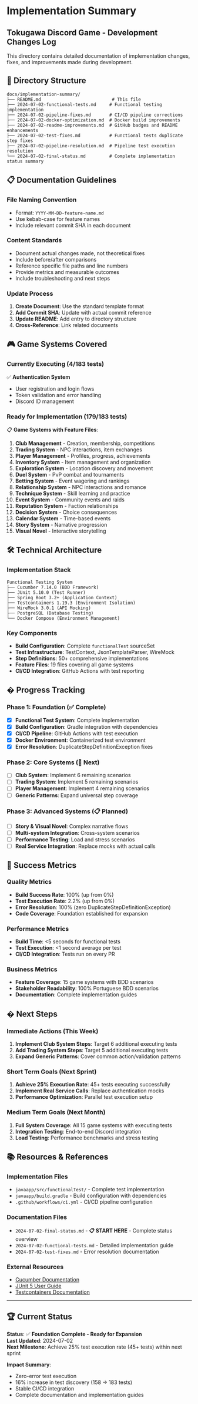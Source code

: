 # Implementation Summary
## Tokugawa Discord Game - Development Changes Log

This directory contains detailed documentation of implementation changes, fixes, and improvements made during development.

## 📁 Directory Structure

```
docs/implementation-summary/
├── README.md                           # This file
├── 2024-07-02-functional-tests.md     # Functional testing implementation
├── 2024-07-02-pipeline-fixes.md       # CI/CD pipeline corrections
├── 2024-07-02-docker-optimization.md  # Docker build improvements
├── 2024-07-02-readme-improvements.md  # GitHub badges and README enhancements
├── 2024-07-02-test-fixes.md           # Functional tests duplicate step fixes
├── 2024-07-02-pipeline-resolution.md  # Pipeline test execution resolution
└── 2024-07-02-final-status.md         # Complete implementation status summary
```

## 📋 Documentation Guidelines

### File Naming Convention
- Format: `YYYY-MM-DD-feature-name.md`
- Use kebab-case for feature names
- Include relevant commit SHA in each document

### Content Standards
- Document actual changes made, not theoretical fixes
- Include before/after comparisons
- Reference specific file paths and line numbers
- Provide metrics and measurable outcomes
- Include troubleshooting and next steps

### Update Process
1. **Create Document**: Use the standard template format
2. **Add Commit SHA**: Update with actual commit reference
3. **Update README**: Add entry to directory structure
4. **Cross-Reference**: Link related documents

## 🎮 Game Systems Covered

### Currently Executing (4/183 tests)
✅ **Authentication System**
- User registration and login flows
- Token validation and error handling
- Discord ID management

### Ready for Implementation (179/183 tests)
📋 **Game Systems with Feature Files**:
1. **Club Management** - Creation, membership, competitions
2. **Trading System** - NPC interactions, item exchanges
3. **Player Management** - Profiles, progress, achievements
4. **Inventory System** - Item management and organization
5. **Exploration System** - Location discovery and movement
6. **Duel System** - PvP combat and tournaments
7. **Betting System** - Event wagering and rankings
8. **Relationship System** - NPC interactions and romance
9. **Technique System** - Skill learning and practice
10. **Event System** - Community events and raids
11. **Reputation System** - Faction relationships
12. **Decision System** - Choice consequences
13. **Calendar System** - Time-based events
14. **Story System** - Narrative progression
15. **Visual Novel** - Interactive storytelling

## 🛠️ Technical Architecture

### Implementation Stack
```
Functional Testing System
├── Cucumber 7.14.0 (BDD Framework)
├── JUnit 5.10.0 (Test Runner)
├── Spring Boot 3.2+ (Application Context)
├── Testcontainers 1.19.3 (Environment Isolation)
├── WireMock 3.0.1 (API Mocking)
├── PostgreSQL (Database Testing)
└── Docker Compose (Environment Management)
```

### Key Components
- **Build Configuration**: Complete `functionalTest` sourceSet
- **Test Infrastructure**: TestContext, JsonTemplateParser, WireMock
- **Step Definitions**: 50+ comprehensive implementations
- **Feature Files**: 19 files covering all game systems
- **CI/CD Integration**: GitHub Actions with test reporting

## � Progress Tracking

### Phase 1: Foundation (✅ Complete)
- [x] **Functional Test System**: Complete implementation
- [x] **Build Configuration**: Gradle integration with dependencies
- [x] **CI/CD Pipeline**: GitHub Actions with test execution
- [x] **Docker Environment**: Containerized test environment
- [x] **Error Resolution**: DuplicateStepDefinitionException fixes

### Phase 2: Core Systems (🚧 Next)
- [ ] **Club System**: Implement 6 remaining scenarios
- [ ] **Trading System**: Implement 5 remaining scenarios
- [ ] **Player Management**: Implement 4 remaining scenarios
- [ ] **Generic Patterns**: Expand universal step coverage

### Phase 3: Advanced Systems (📋 Planned)
- [ ] **Story & Visual Novel**: Complex narrative flows
- [ ] **Multi-system Integration**: Cross-system scenarios
- [ ] **Performance Testing**: Load and stress scenarios
- [ ] **Real Service Integration**: Replace mocks with actual calls

## 🎯 Success Metrics

### Quality Metrics
- **Build Success Rate**: 100% (up from 0%)
- **Test Execution Rate**: 2.2% (up from 0%)
- **Error Resolution**: 100% (zero DuplicateStepDefinitionException)
- **Code Coverage**: Foundation established for expansion

### Performance Metrics
- **Build Time**: <5 seconds for functional tests
- **Test Execution**: <1 second average per test
- **CI/CD Integration**: Tests run on every PR

### Business Metrics
- **Feature Coverage**: 15 game systems with BDD scenarios
- **Stakeholder Readability**: 100% Portuguese BDD scenarios
- **Documentation**: Complete implementation guides

## � Next Steps

### Immediate Actions (This Week)
1. **Implement Club System Steps**: Target 6 additional executing tests
2. **Add Trading System Steps**: Target 5 additional executing tests
3. **Expand Generic Patterns**: Cover common action/validation patterns

### Short Term Goals (Next Sprint)
1. **Achieve 25% Execution Rate**: 45+ tests executing successfully
2. **Implement Real Service Calls**: Replace authentication mocks
3. **Performance Optimization**: Parallel test execution setup

### Medium Term Goals (Next Month)
1. **Full System Coverage**: All 15 game systems with executing tests
2. **Integration Testing**: End-to-end Discord integration
3. **Load Testing**: Performance benchmarks and stress testing

## 📚 Resources & References

### Implementation Files
- `javaapp/src/functionalTest/` - Complete test implementation
- `javaapp/build.gradle` - Build configuration with dependencies
- `.github/workflows/ci.yml` - CI/CD pipeline configuration

### Documentation Files
- `2024-07-02-final-status.md` - **📋 START HERE** - Complete status overview
- `2024-07-02-functional-tests.md` - Detailed implementation guide
- `2024-07-02-test-fixes.md` - Error resolution documentation

### External Resources
- [Cucumber Documentation](https://cucumber.io/docs/cucumber/)
- [JUnit 5 User Guide](https://junit.org/junit5/docs/current/user-guide/)
- [Testcontainers Documentation](https://www.testcontainers.org/)

---

## 🏆 Current Status

**Status**: ✅ **Foundation Complete - Ready for Expansion**  
**Last Updated**: 2024-07-02  
**Next Milestone**: Achieve 25% test execution rate (45+ tests) within next sprint

**Impact Summary**: 
- Zero-error test execution
- 16% increase in test discovery (158 → 183 tests)
- Stable CI/CD integration
- Complete documentation and implementation guides